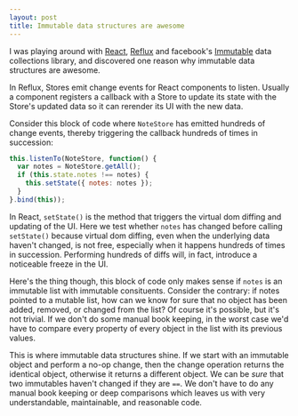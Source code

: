 ```yaml
---
layout: post
title: Immutable data structures are awesome
---
```

I was playing around with [React](http://facebook.github.io/react/), [Reflux](https://github.com/spoike/refluxjs) and facebook's [Immutable](http://facebook.github.io/immutable-js/) data collections library, and discovered one reason why immutable data structures are awesome.

In Reflux, Stores emit change events for React components to listen. Usually a component registers a callback with a Store to update its state with the Store's updated data so it can rerender its UI with the new data.

Consider this block of code where `NoteStore` has emitted hundreds of change events, thereby triggering the callback hundreds of times in succession:

```javascript
this.listenTo(NoteStore, function() {
  var notes = NoteStore.getAll();
  if (this.state.notes !== notes) {
    this.setState({ notes: notes });
  }
}.bind(this));
```

In React, `setState()` is the method that triggers the virtual dom diffing and updating of the UI. Here we test whether `notes` has changed before calling `setState()` because virtual dom diffing, even when the underlying data haven't changed, is not free, especially when it happens hundreds of times in succession. Performing hundreds of diffs will, in fact, introduce a noticeable freeze in the UI.

Here's the thing though, this block of code only makes sense if `notes` is an immutable list with immutable consituents. Consider the contrary: if notes pointed to a mutable list, how can we know for sure that no object has been added, removed, or changed from the list? Of course it's possible, but it's not trivial. If we don't do some manual book keeping, in the worst case we'd have to compare every property of every object in the list with its previous values.

This is where immutable data structures shine. If we start with an immutable object and perform a no-op change, then the change operation returns the identical object, otherwise it returns a different object. We can be _sure_ that two immutables haven't changed if they are `==`. We don't have to do any manual book keeping or deep comparisons which leaves us with very understandable, maintainable, and reasonable code.
